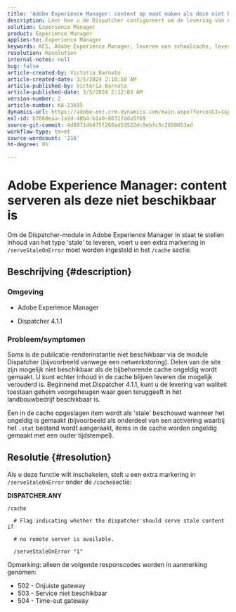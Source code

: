 ```yaml
---
title: 'Adobe Experience Manager: content op maat maken als deze niet beschikbaar is'
description: Leer hoe u de Dispatcher configureert om de levering van een verouderde cache toe te staan wanneer er geen rendering beschikbaar is in Adobe Experience Manager.
solution: Experience Manager
product: Experience Manager
applies-to: Experience Manager
keywords: KCS, Adobe Experience Manager, leveren een schaalcache, leveren van schaalbare inhoud, problemen oplossen, problemen oplossen, verzenders, AEM
resolution: Resolution
internal-notes: null
bug: false
article-created-by: Victoria Barnato
article-created-date: 3/5/2024 2:10:50 AM
article-published-by: Victoria Barnato
article-published-date: 3/5/2024 2:12:03 AM
version-number: 2
article-number: KA-23695
dynamics-url: https://adobe-ent.crm.dynamics.com/main.aspx?forceUCI=1&pagetype=entityrecord&etn=knowledgearticle&id=8adb4f94-95da-ee11-904c-000d3a3110f0
exl-id: b7660eaa-1a2d-48b4-b1a0-8631fdda5f69
source-git-commit: 4d8871db475f268ad53522dc9ebfc5c2850853ad
workflow-type: tm+mt
source-wordcount: '216'
ht-degree: 0%

---
```


# Adobe Experience Manager: content serveren als deze niet beschikbaar is


Om de Dispatcher-module in Adobe Experience Manager in staat te stellen inhoud van het type &#39;stale&#39; te leveren, voert u een extra markering in `/serveStaleOnError` moet worden ingesteld in het `/cache` sectie.

## Beschrijving {#description}


### <b>Omgeving</b>

- Adobe Experience Manager


- Dispatcher 4.1.1


### <b>Probleem/symptomen</b>

Soms is de publicatie-renderinstantie niet beschikbaar via de module Dispatcher (bijvoorbeeld vanwege een netwerkstoring). Delen van de site zijn mogelijk niet beschikbaar als de bijbehorende cache ongeldig wordt gemaakt. U kunt echter inhoud in de cache blijven leveren die mogelijk verouderd is. Beginnend met Dispatcher 4.1.1, kunt u de levering van waliteit toestaan geheim voorgeheugen waar geen teruggeeft in het landbouwbedrijf beschikbaar is.

Een in de cache opgeslagen item wordt als &#39;stale&#39; beschouwd wanneer het ongeldig is gemaakt (bijvoorbeeld als onderdeel van een activering waarbij het `.stat` bestand wordt aangeraakt, items in de cache worden ongeldig gemaakt met een ouder tijdstempel).


## Resolutie {#resolution}


Als u deze functie wilt inschakelen, stelt u een extra markering in `/serveStaleOnError` onder de `/cache`sectie:

<b>DISPATCHER.ANY</b>


```
/cache

  # Flag indicating whether the dispatcher should serve stale content if

  # no remote server is available.

  /serveStaleOnError "1"
```




Opmerking: alleen de volgende responscodes worden in aanmerking genomen:

- 502 - Onjuiste gateway
- 503 - Service niet beschikbaar
- 504 - Time-out gateway
